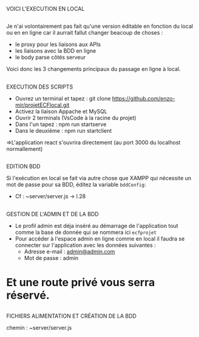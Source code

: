 VOICI L'EXECUTION EN LOCAL

##

Je n'ai volontairement pas fait qu'une version éditable en fonction du local ou en en ligne car il aurrait fallut changer beacoup de choses :

- le proxy pour les liaisons aux APIs
- les liaisons avec la BDD en ligne
- le body parse côtés serveur

Voici donc les 3 changements principaux du passage en ligne à local.

##

EXECUTION DES SCRIPTS

- Ouvrez un terminal et tapez : git clone https://github.com/enzo-mir/projetECFlocal.git
- Activez la liaison Appache et MySQL 
- Ouvrir 2 terminals (VsCode à la racine du projet) 
- Dans l'un tapez : npm run startserve
- Dans le deuxième : npm run startclient

=>L'application react s'ouvrira directement (au port 3000 du localhost normallement) 

##

EDITION BDD

Si l'exécution en local se fait via autre chose que XAMPP qui nécessite un mot de passe pour sa BDD, éditez la variable `bddConfig`:

- Cf : ~server/server.js -> l.28

##

GESTION DE L'ADMIN ET DE LA BDD

-   Le profil admin est déja inséré au démarrage de l'application tout comme la base de donnée qui se nommera ici `ecfprojet`
-   Pour accéder à l'espace admin en ligne comme en local il faudra se connecter sur l'application avec les données suivantes :
    -   Adresse e-mail : admin@admin.com
    -   Mot de passe : admin
    
# Et une route privé vous serra réservé.

##

FICHIERS ALIMENTATION ET CRÉATION DE LA BDD 

chemin : ~server/server.js
